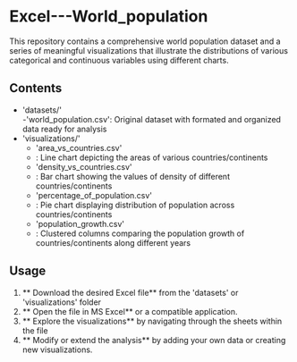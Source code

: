 # Excel---World_population
This repository contains a comprehensive world population dataset and a series of meaningful visualizations that illustrate the distributions of various categorical and continuous variables using different charts.
## Contents
- 'datasets/'        
  -'world_population.csv': Original dataset with formated and organized data ready for analysis
- 'visualizations/'
  - 'area_vs_countries.csv'
  - : Line chart depicting the areas of various countries/continents
  - 'density_vs_countries.csv'
  - : Bar chart showing the values of density of different countries/continents
  - 'percentage_of_population.csv'
  - : Pie chart displaying distribution of population across countries/continents
  - 'population_growth.csv'
  - : Clustered columns comparing the population growth of countries/continents along different years
## Usage
1. ** Download the desired Excel file** from the 'datasets' or 'visualizations' folder
2. ** Open the file in MS Excel** or a compatible application.
3. ** Explore the visualizations** by navigating through the sheets within the file
4. ** Modify or extend the analysis** by adding your own data or creating new visualizations.
